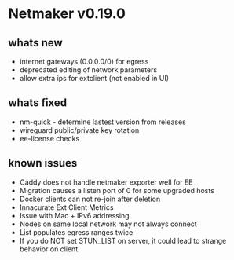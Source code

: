 # Netmaker v0.19.0

## whats new
- internet gateways (0.0.0.0/0) for egress
- deprecated editing of network parameters
- allow extra ips for extclient (not enabled in UI)
    
## whats fixed
- nm-quick - determine lastest version from releases
- wireguard public/private key rotation
- ee-license checks

## known issues
- Caddy does not handle netmaker exporter well for EE
- Migration causes a listen port of 0 for some upgraded hosts
- Docker clients can not re-join after deletion
- Innacurate Ext Client Metrics 
- Issue with Mac + IPv6 addressing
- Nodes on same local network may not always connect
- List populates egress ranges twice
- If you do NOT set STUN_LIST on server, it could lead to strange behavior on client
